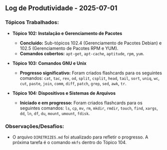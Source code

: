 ## Log de Produtividade - 2025-07-01

### Tópicos Trabalhados:
*   **Tópico 102: Instalação e Gerenciamento de Pacotes**
    *   **Concluído:** Sub-tópicos 102.4 (Gerenciamento de Pacotes Debian) e 102.5 (Gerenciamento de Pacotes RPM e YUM).
    *   **Comandos cobertos:** `apt-get`, `apt-cache`, `aptitude`, `rpm`, `yum`.

*   **Tópico 103: Comandos GNU e Unix**
    *   **Progresso significativo:** Foram criados flashcards para os seguintes comandos: `cat`, `tac`, `rev`, `od`, `split`, `csplit`, `head`, `tail`, `sort`, `uniq`, `wc`, `cut`, `paste`, `join`, `comm`, `diff`, `patch`, `grep`, `sed`, `awk`, `tr`.

*   **Tópico 104: Dispositivos e Sistemas de Arquivos**
    *   **Iniciado e em progresso:** Foram criados flashcards para os seguintes comandos: `ls`, `cp`, `mv`, `rm`, `mkdir`, `rmdir`, `touch`, `find`, `xargs`, `dd`, `ln`, `df`, `du`, `mount`, `umount`, `fdisk`.

### Observações/Desafios:
*   O arquivo `DIRETRIZES.md` foi atualizado para refletir o progresso. A próxima tarefa é o comando `mkfs` dentro do Tópico 104.